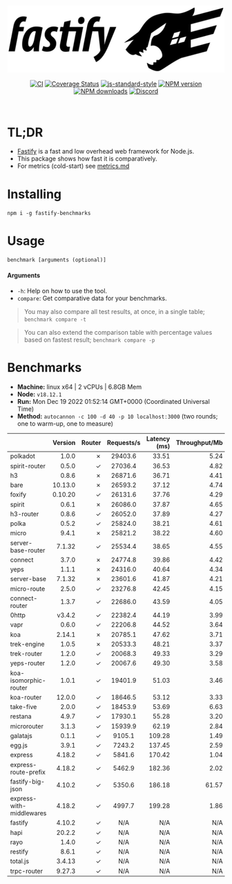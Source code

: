 <div align="center">
  <img src="https://github.com/fastify/graphics/raw/HEAD/fastify-landscape-outlined.svg" width="650" height="auto"/>
</div>

<div align="center">

[![CI](https://github.com/fastify/fastify/workflows/ci/badge.svg)](https://github.com/fastify/fastify/actions/workflows/ci.yml)
[![Coverage Status](https://coveralls.io/repos/github/fastify/fastify/badge.svg?branch=master)](https://coveralls.io/github/fastify/fastify?branch=master)
[![js-standard-style](https://img.shields.io/badge/code%20style-standard-brightgreen.svg?style=flat)](http://standardjs.com/)
[![NPM version](https://img.shields.io/npm/v/fastify.svg?style=flat)](https://www.npmjs.com/package/fastify)
[![NPM downloads](https://img.shields.io/npm/dm/fastify.svg?style=flat)](https://www.npmjs.com/package/fastify) [![Discord](https://img.shields.io/discord/725613461949906985)](https://discord.gg/fastify)

</div>
<br />

# TL;DR

* [Fastify](https://github.com/fastify/fastify) is a fast and low overhead web framework for Node.js.
* This package shows how fast it is comparatively.
* For metrics (cold-start) see [metrics.md](./METRICS.md)

# Installing

```
npm i -g fastify-benchmarks
```

# Usage

```
benchmark [arguments (optional)]
```

#### Arguments

* `-h`: Help on how to use the tool.
* `compare`: Get comparative data for your benchmarks.

> You may also compare all test results, at once, in a single table; `benchmark compare -t`

> You can also extend the comparison table with percentage values based on fastest result; `benchmark compare -p`
# Benchmarks

* __Machine:__ linux x64 | 2 vCPUs | 6.8GB Mem
* __Node:__ `v18.12.1`
* __Run:__ Mon Dec 19 2022 01:52:14 GMT+0000 (Coordinated Universal Time)
* __Method:__ `autocannon -c 100 -d 40 -p 10 localhost:3000` (two rounds; one to warm-up, one to measure)

|                          | Version | Router | Requests/s | Latency (ms) | Throughput/Mb |
| :--                      | --:     | --:    | :-:        | --:          | --:           |
| polkadot                 | 1.0.0   | ✗      | 29403.6    | 33.51        | 5.24          |
| spirit-router            | 0.5.0   | ✓      | 27036.4    | 36.53        | 4.82          |
| h3                       | 0.8.6   | ✗      | 26871.6    | 36.71        | 4.41          |
| bare                     | 10.13.0 | ✗      | 26593.2    | 37.12        | 4.74          |
| foxify                   | 0.10.20 | ✓      | 26131.6    | 37.76        | 4.29          |
| spirit                   | 0.6.1   | ✗      | 26086.0    | 37.87        | 4.65          |
| h3-router                | 0.8.6   | ✓      | 26052.0    | 37.89        | 4.27          |
| polka                    | 0.5.2   | ✓      | 25824.0    | 38.21        | 4.61          |
| micro                    | 9.4.1   | ✗      | 25821.2    | 38.22        | 4.60          |
| server-base-router       | 7.1.32  | ✓      | 25534.4    | 38.65        | 4.55          |
| connect                  | 3.7.0   | ✗      | 24774.8    | 39.86        | 4.42          |
| yeps                     | 1.1.1   | ✗      | 24316.0    | 40.64        | 4.34          |
| server-base              | 7.1.32  | ✗      | 23601.6    | 41.87        | 4.21          |
| micro-route              | 2.5.0   | ✓      | 23276.8    | 42.45        | 4.15          |
| connect-router           | 1.3.7   | ✓      | 22686.0    | 43.59        | 4.05          |
| 0http                    | v3.4.2  | ✓      | 22382.4    | 44.19        | 3.99          |
| vapr                     | 0.6.0   | ✓      | 22206.8    | 44.52        | 3.64          |
| koa                      | 2.14.1  | ✗      | 20785.1    | 47.62        | 3.71          |
| trek-engine              | 1.0.5   | ✗      | 20533.3    | 48.21        | 3.37          |
| trek-router              | 1.2.0   | ✓      | 20068.3    | 49.33        | 3.29          |
| yeps-router              | 1.2.0   | ✓      | 20067.6    | 49.30        | 3.58          |
| koa-isomorphic-router    | 1.0.1   | ✓      | 19401.9    | 51.03        | 3.46          |
| koa-router               | 12.0.0  | ✓      | 18646.5    | 53.12        | 3.33          |
| take-five                | 2.0.0   | ✓      | 18453.9    | 53.69        | 6.63          |
| restana                  | 4.9.7   | ✓      | 17930.1    | 55.28        | 3.20          |
| microrouter              | 3.1.3   | ✓      | 15939.9    | 62.19        | 2.84          |
| galatajs                 | 0.1.1   | ✓      | 9105.1     | 109.28       | 1.49          |
| egg.js                   | 3.9.1   | ✓      | 7243.2     | 137.45       | 2.59          |
| express                  | 4.18.2  | ✓      | 5841.6     | 170.42       | 1.04          |
| express-route-prefix     | 4.18.2  | ✓      | 5462.9     | 182.36       | 2.02          |
| fastify-big-json         | 4.10.2  | ✓      | 5350.6     | 186.18       | 61.57         |
| express-with-middlewares | 4.18.2  | ✓      | 4997.7     | 199.28       | 1.86          |
| fastify                  | 4.10.2  | ✓      | N/A        | N/A          | N/A           |
| hapi                     | 20.2.2  | ✓      | N/A        | N/A          | N/A           |
| rayo                     | 1.4.0   | ✓      | N/A        | N/A          | N/A           |
| restify                  | 8.6.1   | ✓      | N/A        | N/A          | N/A           |
| total.js                 | 3.4.13  | ✓      | N/A        | N/A          | N/A           |
| trpc-router              | 9.27.3  | ✓      | N/A        | N/A          | N/A           |
